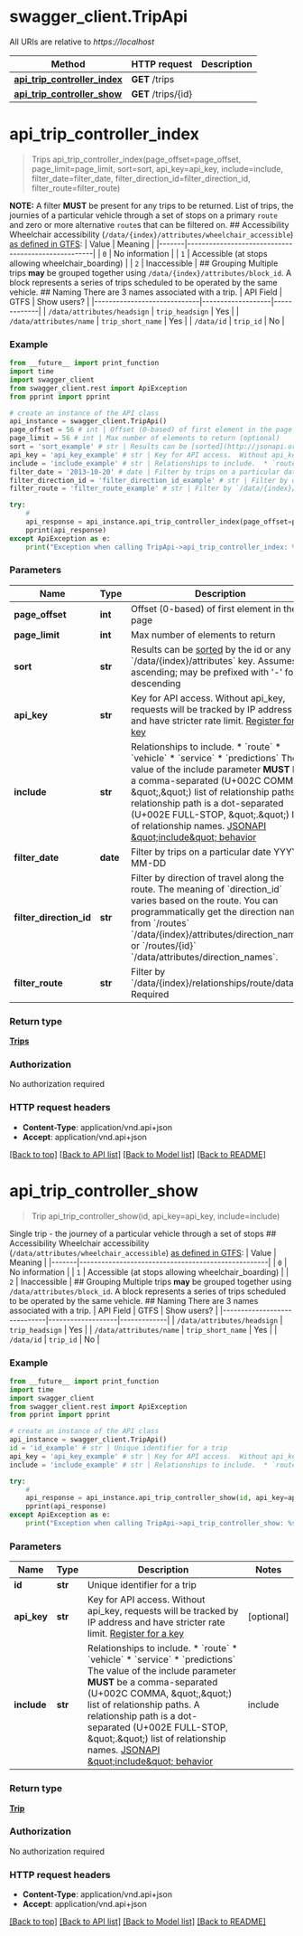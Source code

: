 # swagger_client.TripApi

All URIs are relative to *https://localhost*

Method | HTTP request | Description
------------- | ------------- | -------------
[**api_trip_controller_index**](TripApi.md#api_trip_controller_index) | **GET** /trips | 
[**api_trip_controller_show**](TripApi.md#api_trip_controller_show) | **GET** /trips/{id} | 


# **api_trip_controller_index**
> Trips api_trip_controller_index(page_offset=page_offset, page_limit=page_limit, sort=sort, api_key=api_key, include=include, filter_date=filter_date, filter_direction_id=filter_direction_id, filter_route=filter_route)



**NOTE:** A filter **MUST** be present for any trips to be returned.  List of trips, the journies of a particular vehicle through a set of stops on a primary `route` and zero or more alternative `route`s that can be filtered on.  ## Accessibility  Wheelchair accessibility (`/data/{index}/attributes/wheelchair_accessible`) [as defined in GTFS](https://github.com/google/transit/blob/master/gtfs/spec/en/reference.md#tripstxt):  | Value | Meaning                                            | |-------|----------------------------------------------------| | `0`   | No information                                     | | `1`   | Accessible (at stops allowing wheelchair_boarding) | | `2`   | Inaccessible                                       |   ## Grouping  Multiple trips **may** be grouped together using `/data/{index}/attributes/block_id`. A block represents a series of trips scheduled to be operated by the same vehicle.  ## Naming  There are 3 names associated with a trip.  | API Field                   | GTFS              | Show users? | |-----------------------------|-------------------|-------------| | `/data/attributes/headsign` | `trip_headsign`   | Yes         | | `/data/attributes/name`     | `trip_short_name` | Yes         | | `/data/id`                  | `trip_id`         | No          |   

### Example 
```python
from __future__ import print_function
import time
import swagger_client
from swagger_client.rest import ApiException
from pprint import pprint

# create an instance of the API class
api_instance = swagger_client.TripApi()
page_offset = 56 # int | Offset (0-based) of first element in the page (optional)
page_limit = 56 # int | Max number of elements to return (optional)
sort = 'sort_example' # str | Results can be [sorted](http://jsonapi.org/format/#fetching-sorting) by the id or any `/data/{index}/attributes` key. Assumes ascending; may be prefixed with '-' for descending  | JSON pointer | Direction | `sort`     | |--------------|-----------|------------| | `/data/{index}/attributes/block_id` | ascending | `block_id` | | `/data/{index}/attributes/block_id` | descending | `-block_id` | | `/data/{index}/attributes/direction_id` | ascending | `direction_id` | | `/data/{index}/attributes/direction_id` | descending | `-direction_id` | | `/data/{index}/attributes/headsign` | ascending | `headsign` | | `/data/{index}/attributes/headsign` | descending | `-headsign` | | `/data/{index}/attributes/name` | ascending | `name` | | `/data/{index}/attributes/name` | descending | `-name` | | `/data/{index}/attributes/wheelchair_accessible` | ascending | `wheelchair_accessible` | | `/data/{index}/attributes/wheelchair_accessible` | descending | `-wheelchair_accessible` |   (optional)
api_key = 'api_key_example' # str | Key for API access.  Without api_key, requests will be tracked by IP address and have stricter rate limit. [Register for a key](/register)  (optional)
include = 'include_example' # str | Relationships to include.  * `route` * `vehicle` * `service` * `predictions`  The value of the include parameter **MUST** be a comma-separated (U+002C COMMA, \",\") list of relationship paths. A relationship path is a dot-separated (U+002E FULL-STOP, \".\") list of relationship names. [JSONAPI \"include\" behavior](http://jsonapi.org/format/#fetching-includes)  | include       | Description | |---------------|-------------| | `route`       | The *primary* route for the trip. | | `vehicle`     | The vehicle on this trip. | | `service`     | The service controlling when this trip is active. | | `predictions` | Predictions of when the `vehicle` on this `trip` will arrive at or depart from each stop on the route(s) on the `trip`. |   (optional)
filter_date = '2013-10-20' # date | Filter by trips on a particular date YYYY-MM-DD (optional)
filter_direction_id = 'filter_direction_id_example' # str | Filter by direction of travel along the route.  The meaning of `direction_id` varies based on the route. You can programmatically get the direction names from `/routes` `/data/{index}/attributes/direction_names` or `/routes/{id}` `/data/attributes/direction_names`.     (optional)
filter_route = 'filter_route_example' # str | Filter by `/data/{index}/relationships/route/data/id`. Required (optional)

try: 
    # 
    api_response = api_instance.api_trip_controller_index(page_offset=page_offset, page_limit=page_limit, sort=sort, api_key=api_key, include=include, filter_date=filter_date, filter_direction_id=filter_direction_id, filter_route=filter_route)
    pprint(api_response)
except ApiException as e:
    print("Exception when calling TripApi->api_trip_controller_index: %s\n" % e)
```

### Parameters

Name | Type | Description  | Notes
------------- | ------------- | ------------- | -------------
 **page_offset** | **int**| Offset (0-based) of first element in the page | [optional] 
 **page_limit** | **int**| Max number of elements to return | [optional] 
 **sort** | **str**| Results can be [sorted](http://jsonapi.org/format/#fetching-sorting) by the id or any &#x60;/data/{index}/attributes&#x60; key. Assumes ascending; may be prefixed with &#39;-&#39; for descending  | JSON pointer | Direction | &#x60;sort&#x60;     | |--------------|-----------|------------| | &#x60;/data/{index}/attributes/block_id&#x60; | ascending | &#x60;block_id&#x60; | | &#x60;/data/{index}/attributes/block_id&#x60; | descending | &#x60;-block_id&#x60; | | &#x60;/data/{index}/attributes/direction_id&#x60; | ascending | &#x60;direction_id&#x60; | | &#x60;/data/{index}/attributes/direction_id&#x60; | descending | &#x60;-direction_id&#x60; | | &#x60;/data/{index}/attributes/headsign&#x60; | ascending | &#x60;headsign&#x60; | | &#x60;/data/{index}/attributes/headsign&#x60; | descending | &#x60;-headsign&#x60; | | &#x60;/data/{index}/attributes/name&#x60; | ascending | &#x60;name&#x60; | | &#x60;/data/{index}/attributes/name&#x60; | descending | &#x60;-name&#x60; | | &#x60;/data/{index}/attributes/wheelchair_accessible&#x60; | ascending | &#x60;wheelchair_accessible&#x60; | | &#x60;/data/{index}/attributes/wheelchair_accessible&#x60; | descending | &#x60;-wheelchair_accessible&#x60; |   | [optional] 
 **api_key** | **str**| Key for API access.  Without api_key, requests will be tracked by IP address and have stricter rate limit. [Register for a key](/register)  | [optional] 
 **include** | **str**| Relationships to include.  * &#x60;route&#x60; * &#x60;vehicle&#x60; * &#x60;service&#x60; * &#x60;predictions&#x60;  The value of the include parameter **MUST** be a comma-separated (U+002C COMMA, \&quot;,\&quot;) list of relationship paths. A relationship path is a dot-separated (U+002E FULL-STOP, \&quot;.\&quot;) list of relationship names. [JSONAPI \&quot;include\&quot; behavior](http://jsonapi.org/format/#fetching-includes)  | include       | Description | |---------------|-------------| | &#x60;route&#x60;       | The *primary* route for the trip. | | &#x60;vehicle&#x60;     | The vehicle on this trip. | | &#x60;service&#x60;     | The service controlling when this trip is active. | | &#x60;predictions&#x60; | Predictions of when the &#x60;vehicle&#x60; on this &#x60;trip&#x60; will arrive at or depart from each stop on the route(s) on the &#x60;trip&#x60;. |   | [optional] 
 **filter_date** | **date**| Filter by trips on a particular date YYYY-MM-DD | [optional] 
 **filter_direction_id** | **str**| Filter by direction of travel along the route.  The meaning of &#x60;direction_id&#x60; varies based on the route. You can programmatically get the direction names from &#x60;/routes&#x60; &#x60;/data/{index}/attributes/direction_names&#x60; or &#x60;/routes/{id}&#x60; &#x60;/data/attributes/direction_names&#x60;.     | [optional] 
 **filter_route** | **str**| Filter by &#x60;/data/{index}/relationships/route/data/id&#x60;. Required | [optional] 

### Return type

[**Trips**](Trips.md)

### Authorization

No authorization required

### HTTP request headers

 - **Content-Type**: application/vnd.api+json
 - **Accept**: application/vnd.api+json

[[Back to top]](#) [[Back to API list]](../README.md#documentation-for-api-endpoints) [[Back to Model list]](../README.md#documentation-for-models) [[Back to README]](../README.md)

# **api_trip_controller_show**
> Trip api_trip_controller_show(id, api_key=api_key, include=include)



Single trip - the journey of a particular vehicle through a set of stops  ## Accessibility  Wheelchair accessibility (`/data/attributes/wheelchair_accessible`) [as defined in GTFS](https://github.com/google/transit/blob/master/gtfs/spec/en/reference.md#tripstxt):  | Value | Meaning                                            | |-------|----------------------------------------------------| | `0`   | No information                                     | | `1`   | Accessible (at stops allowing wheelchair_boarding) | | `2`   | Inaccessible                                       |   ## Grouping  Multiple trips **may** be grouped together using `/data/attributes/block_id`. A block represents a series of trips scheduled to be operated by the same vehicle.  ## Naming  There are 3 names associated with a trip.  | API Field                   | GTFS              | Show users? | |-----------------------------|-------------------|-------------| | `/data/attributes/headsign` | `trip_headsign`   | Yes         | | `/data/attributes/name`     | `trip_short_name` | Yes         | | `/data/id`                  | `trip_id`         | No          |   

### Example 
```python
from __future__ import print_function
import time
import swagger_client
from swagger_client.rest import ApiException
from pprint import pprint

# create an instance of the API class
api_instance = swagger_client.TripApi()
id = 'id_example' # str | Unique identifier for a trip
api_key = 'api_key_example' # str | Key for API access.  Without api_key, requests will be tracked by IP address and have stricter rate limit. [Register for a key](/register)  (optional)
include = 'include_example' # str | Relationships to include.  * `route` * `vehicle` * `service` * `predictions`  The value of the include parameter **MUST** be a comma-separated (U+002C COMMA, \",\") list of relationship paths. A relationship path is a dot-separated (U+002E FULL-STOP, \".\") list of relationship names. [JSONAPI \"include\" behavior](http://jsonapi.org/format/#fetching-includes)  | include       | Description | |---------------|-------------| | `route`       | The *primary* route for the trip. | | `vehicle`     | The vehicle on this trip. | | `service`     | The service controlling when this trip is active. | | `predictions` | Predictions of when the `vehicle` on this `trip` will arrive at or depart from each stop on the route(s) on the `trip`. |   (optional)

try: 
    # 
    api_response = api_instance.api_trip_controller_show(id, api_key=api_key, include=include)
    pprint(api_response)
except ApiException as e:
    print("Exception when calling TripApi->api_trip_controller_show: %s\n" % e)
```

### Parameters

Name | Type | Description  | Notes
------------- | ------------- | ------------- | -------------
 **id** | **str**| Unique identifier for a trip | 
 **api_key** | **str**| Key for API access.  Without api_key, requests will be tracked by IP address and have stricter rate limit. [Register for a key](/register)  | [optional] 
 **include** | **str**| Relationships to include.  * &#x60;route&#x60; * &#x60;vehicle&#x60; * &#x60;service&#x60; * &#x60;predictions&#x60;  The value of the include parameter **MUST** be a comma-separated (U+002C COMMA, \&quot;,\&quot;) list of relationship paths. A relationship path is a dot-separated (U+002E FULL-STOP, \&quot;.\&quot;) list of relationship names. [JSONAPI \&quot;include\&quot; behavior](http://jsonapi.org/format/#fetching-includes)  | include       | Description | |---------------|-------------| | &#x60;route&#x60;       | The *primary* route for the trip. | | &#x60;vehicle&#x60;     | The vehicle on this trip. | | &#x60;service&#x60;     | The service controlling when this trip is active. | | &#x60;predictions&#x60; | Predictions of when the &#x60;vehicle&#x60; on this &#x60;trip&#x60; will arrive at or depart from each stop on the route(s) on the &#x60;trip&#x60;. |   | [optional] 

### Return type

[**Trip**](Trip.md)

### Authorization

No authorization required

### HTTP request headers

 - **Content-Type**: application/vnd.api+json
 - **Accept**: application/vnd.api+json

[[Back to top]](#) [[Back to API list]](../README.md#documentation-for-api-endpoints) [[Back to Model list]](../README.md#documentation-for-models) [[Back to README]](../README.md)

